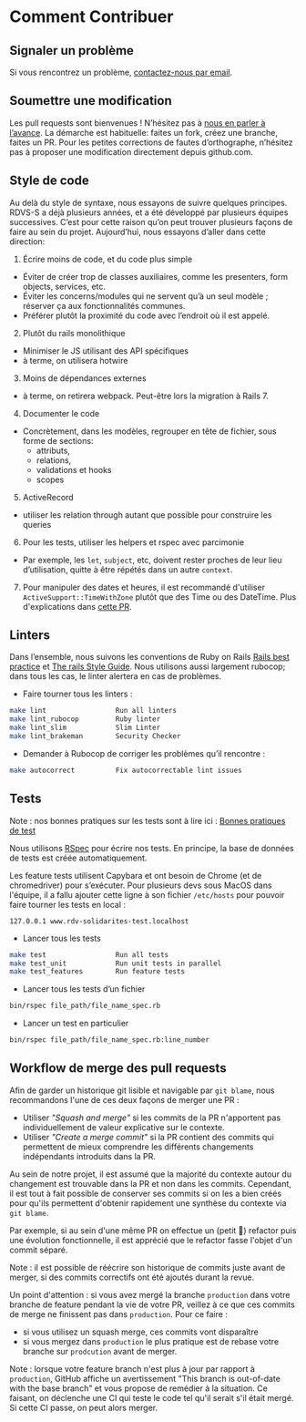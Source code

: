 # Comment Contribuer

## Signaler un problème

Si vous rencontrez un problème, [contactez-nous par email](mailto:support@rdv-solidarites.fr).

## Soumettre une modification

Les pull requests sont bienvenues ! N’hésitez pas à [nous en parler à l’avance](mailto:contact@rdv-solidarites.fr). La démarche est habituelle: faites un fork, créez une branche, faites un PR. Pour les petites corrections de fautes d’orthographe, n’hésitez pas à proposer une modification directement depuis github.com.

## Style de code

Au delà du style de syntaxe, nous essayons de suivre quelques principes. RDVS-S a déjà plusieurs années, et a été développé par plusieurs équipes successives. C’est pour cette raison qu’on peut trouver plusieurs façons de faire au sein du projet. Aujourd’hui, nous essayons d’aller dans cette direction:

1. Écrire moins de code, et du code plus simple
  - Éviter de créer trop de classes auxiliaires, comme les presenters, form objects, services, etc.
  - Éviter les concerns/modules qui ne servent qu’à un seul modèle ; réserver ça aux fonctionnalités communes.
  - Préférer plutôt la proximité du code avec l’endroit où il est appelé.
2. Plutôt du rails monolithique
  - Minimiser le JS utilisant des API spécifiques
  - à terme, on utilisera hotwire
3. Moins de dépendances externes
  - à terme, on retirera webpack. Peut-être lors la migration à Rails 7.
4. Documenter le code
  - Concrètement, dans les modèles, regrouper en tête de fichier, sous forme de sections:
    - attributs,
    - relations,
    - validations et hooks
    - scopes
5. ActiveRecord
  - utiliser les relation through autant que possible pour construire les queries
6. Pour les tests, utiliser les helpers et rspec avec parcimonie
  - Par exemple, les `let`, `subject`, etc, doivent rester proches de leur lieu d’utilisation, quitte à être répétés dans un autre `context`.
7. Pour manipuler des dates et heures, il est recommandé d'utiliser `ActiveSupport::TimeWithZone` plutôt que des Time ou des DateTime. Plus d'explications dans [cette PR](https://github.com/betagouv/rdv-solidarites.fr/pull/2955).

## Linters

Dans l’ensemble, nous suivons les conventions de Ruby on Rails [Rails best practice](https://rails-bestpractices.com/) et [The rails Style Guide](https://github.com/rubocop-hq/rails-style-guide). Nous utilisons aussi largement rubocop; dans tous les cas, le linter alertera en cas de problèmes.

- Faire tourner tous les linters :
```bash
make lint                 Run all linters
make lint_rubocop         Ruby linter
make lint_slim            Slim Linter
make lint_brakeman        Security Checker
```

- Demander à Rubocop de corriger les problèmes qu’il rencontre :
```bash
make autocorrect          Fix autocorrectable lint issues
```

## Tests

Note : nos bonnes pratiques sur les tests sont à lire ici : [Bonnes pratiques de test](docs/bonnes-pratiques-de-tests.md)

Nous utilisons [RSpec](https://rspec.info/) pour écrire nos tests. En principe, la base de données de tests est créée automatiquement. 

Les feature tests utilisent Capybara et ont besoin de Chrome (et de chromedriver) pour s’exécuter. Pour plusieurs devs sous MacOS dans l'équipe, il a fallu ajouter cette ligne à son fichier `/etc/hosts` pour pouvoir faire tourner les tests en local :

    127.0.0.1 www.rdv-solidarites-test.localhost

- Lancer tous les tests

```bash
make test                 Run all tests
make test_unit            Run unit tests in parallel
make test_features        Run feature tests
```

- Lancer tous les tests d’un fichier

```bash
bin/rspec file_path/file_name_spec.rb
```

- Lancer un test en particulier

```bash
bin/rspec file_path/file_name_spec.rb:line_number
```

## Workflow de merge des pull requests

Afin de garder un historique git lisible et navigable par `git blame`, nous recommandons l'une de ces deux façons de merger une PR :

- Utiliser _"Squash and merge"_ si les commits de la PR n'apportent pas individuellement de valeur explicative sur le contexte.
- Utiliser _"Create a merge commit"_ si la PR contient des commits qui permettent de mieux comprendre les différents changements indépendants introduits dans la PR.

Au sein de notre projet, il est assumé que la majorité du contexte autour du changement est trouvable dans la PR et non dans les commits. Cependant, il est tout à fait possible de conserver ses commits si on les a bien créés pour qu'ils permettent d'obtenir rapidement une synthèse du contexte via `git blame`.

Par exemple, si au sein d'une même PR on effectue un (petit 🤞) refactor puis une évolution fonctionnelle, il est apprécié que le refactor fasse l'objet d'un commit séparé.

Note : il est possible de réécrire son historique de commits juste avant de merger, si des commits correctifs ont été ajoutés durant la revue.

Un point d'attention : si vous avez mergé la branche `production` dans votre branche de feature pendant la vie de votre PR, veillez à ce que ces commits de merge ne finissent pas dans `production`. Pour ce faire :
- si vous utilisez un squash merge, ces commits vont disparaître
- si vous mergez dans `production` le plus pratique est de rebase votre branche sur `prodcution` avant de merger.

Note : lorsque votre feature branch n'est plus à jour par rapport à `production`, GitHub affiche un avertissement "This branch is out-of-date with the base branch" et vous propose de remédier à la situation. Ce faisant, on déclenche une CI qui teste le code tel qu'il serait s'il était mergé. Si cette CI passe, on peut alors merger.
